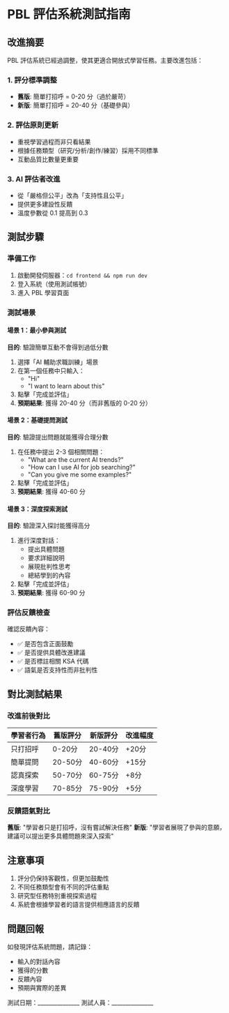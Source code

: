 # PBL 評估系統測試指南

## 改進摘要
PBL 評估系統已經過調整，使其更適合開放式學習任務。主要改進包括：

### 1. 評分標準調整
- **舊版**: 簡單打招呼 = 0-20 分（過於嚴苛）
- **新版**: 簡單打招呼 = 20-40 分（基礎參與）

### 2. 評估原則更新
- 重視學習過程而非只看結果
- 根據任務類型（研究/分析/創作/練習）採用不同標準
- 互動品質比數量更重要

### 3. AI 評估者改進
- 從「嚴格但公平」改為「支持性且公平」
- 提供更多建設性反饋
- 溫度參數從 0.1 提高到 0.3

## 測試步驟

### 準備工作
1. 啟動開發伺服器：`cd frontend && npm run dev`
2. 登入系統（使用測試帳號）
3. 進入 PBL 學習頁面

### 測試場景

#### 場景 1：最小參與測試
**目的**: 驗證簡單互動不會得到過低分數

1. 選擇「AI 輔助求職訓練」場景
2. 在第一個任務中只輸入：
   - "Hi"
   - "I want to learn about this"
3. 點擊「完成並評估」
4. **預期結果**: 獲得 20-40 分（而非舊版的 0-20 分）

#### 場景 2：基礎提問測試
**目的**: 驗證提出問題就能獲得合理分數

1. 在任務中提出 2-3 個相關問題：
   - "What are the current AI trends?"
   - "How can I use AI for job searching?"
   - "Can you give me some examples?"
2. 點擊「完成並評估」
3. **預期結果**: 獲得 40-60 分

#### 場景 3：深度探索測試
**目的**: 驗證深入探討能獲得高分

1. 進行深度對話：
   - 提出具體問題
   - 要求詳細說明
   - 展現批判性思考
   - 總結學到的內容
2. 點擊「完成並評估」
3. **預期結果**: 獲得 60-90 分

### 評估反饋檢查
確認反饋內容：
- ✅ 是否包含正面鼓勵
- ✅ 是否提供具體改進建議
- ✅ 是否標註相關 KSA 代碼
- ✅ 語氣是否支持性而非批判性

## 對比測試結果

### 改進前後對比
| 學習者行為 | 舊版評分 | 新版評分 | 改進幅度 |
|-----------|---------|---------|---------|
| 只打招呼 | 0-20分 | 20-40分 | +20分 |
| 簡單提問 | 20-50分 | 40-60分 | +15分 |
| 認真探索 | 50-70分 | 60-75分 | +8分 |
| 深度學習 | 70-85分 | 75-90分 | +5分 |

### 反饋語氣對比
**舊版**: "學習者只是打招呼，沒有嘗試解決任務"
**新版**: "學習者展現了參與的意願，建議可以提出更多具體問題來深入探索"

## 注意事項
1. 評分仍保持客觀性，但更加鼓勵性
2. 不同任務類型會有不同的評估重點
3. 研究型任務特別重視探索過程
4. 系統會根據學習者的語言提供相應語言的反饋

## 問題回報
如發現評估系統問題，請記錄：
- 輸入的對話內容
- 獲得的分數
- 反饋內容
- 預期與實際的差異

測試日期：_______________
測試人員：_______________